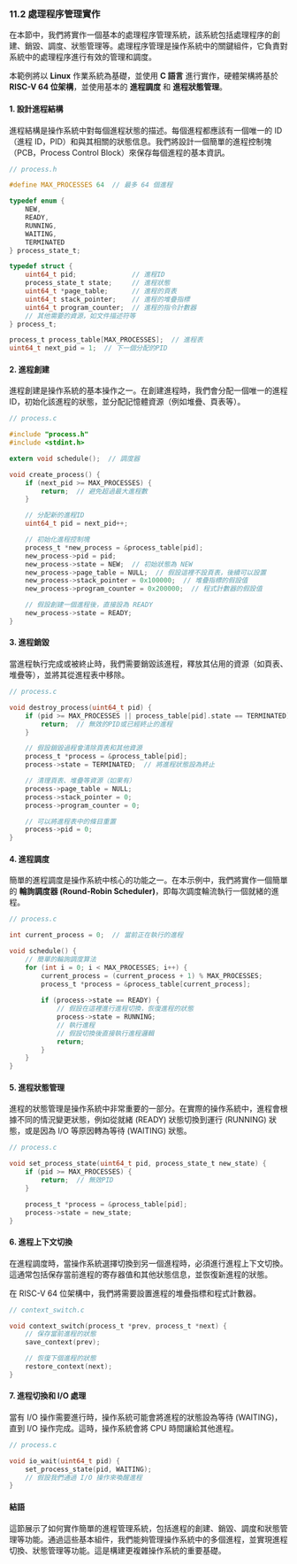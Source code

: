 ### 11.2 處理程序管理實作

在本節中，我們將實作一個基本的處理程序管理系統，該系統包括處理程序的創建、銷毀、調度、狀態管理等。處理程序管理是操作系統中的關鍵組件，它負責對系統中的處理程序進行有效的管理和調度。

本範例將以 **Linux** 作業系統為基礎，並使用 **C 語言** 進行實作，硬體架構將基於 **RISC-V 64 位架構**，並使用基本的 **進程調度** 和 **進程狀態管理**。

#### 1. 設計進程結構

進程結構是操作系統中對每個進程狀態的描述。每個進程都應該有一個唯一的 ID（進程 ID，PID）和與其相關的狀態信息。我們將設計一個簡單的進程控制塊（PCB，Process Control Block）來保存每個進程的基本資訊。

```c
// process.h

#define MAX_PROCESSES 64  // 最多 64 個進程

typedef enum {
    NEW,
    READY,
    RUNNING,
    WAITING,
    TERMINATED
} process_state_t;

typedef struct {
    uint64_t pid;              // 進程ID
    process_state_t state;     // 進程狀態
    uint64_t *page_table;      // 進程的頁表
    uint64_t stack_pointer;    // 進程的堆疊指標
    uint64_t program_counter;  // 進程的指令計數器
    // 其他需要的資源，如文件描述符等
} process_t;

process_t process_table[MAX_PROCESSES];  // 進程表
uint64_t next_pid = 1;  // 下一個分配的PID
```

#### 2. 進程創建

進程創建是操作系統的基本操作之一。在創建進程時，我們會分配一個唯一的進程 ID，初始化該進程的狀態，並分配記憶體資源（例如堆疊、頁表等）。

```c
// process.c

#include "process.h"
#include <stdint.h>

extern void schedule();  // 調度器

void create_process() {
    if (next_pid >= MAX_PROCESSES) {
        return;  // 避免超過最大進程數
    }

    // 分配新的進程ID
    uint64_t pid = next_pid++;

    // 初始化進程控制塊
    process_t *new_process = &process_table[pid];
    new_process->pid = pid;
    new_process->state = NEW;  // 初始狀態為 NEW
    new_process->page_table = NULL;  // 假設這裡不設頁表，後續可以設置
    new_process->stack_pointer = 0x100000;  // 堆疊指標的假設值
    new_process->program_counter = 0x200000;  // 程式計數器的假設值

    // 假設創建一個進程後，直接設為 READY
    new_process->state = READY;
}

```

#### 3. 進程銷毀

當進程執行完成或被終止時，我們需要銷毀該進程，釋放其佔用的資源（如頁表、堆疊等），並將其從進程表中移除。

```c
// process.c

void destroy_process(uint64_t pid) {
    if (pid >= MAX_PROCESSES || process_table[pid].state == TERMINATED) {
        return;  // 無效的PID或已經終止的進程
    }

    // 假設銷毀過程會清除頁表和其他資源
    process_t *process = &process_table[pid];
    process->state = TERMINATED;  // 將進程狀態設為終止

    // 清理頁表、堆疊等資源（如果有）
    process->page_table = NULL;
    process->stack_pointer = 0;
    process->program_counter = 0;

    // 可以將進程表中的條目重置
    process->pid = 0;
}
```

#### 4. 進程調度

簡單的進程調度是操作系統中核心的功能之一。在本示例中，我們將實作一個簡單的 **輪詢調度器 (Round-Robin Scheduler)**，即每次調度輪流執行一個就緒的進程。

```c
// process.c

int current_process = 0;  // 當前正在執行的進程

void schedule() {
    // 簡單的輪詢調度算法
    for (int i = 0; i < MAX_PROCESSES; i++) {
        current_process = (current_process + 1) % MAX_PROCESSES;
        process_t *process = &process_table[current_process];
        
        if (process->state == READY) {
            // 假設在這裡進行進程切換，恢復進程的狀態
            process->state = RUNNING;
            // 執行進程
            // 假設切換後直接執行進程邏輯
            return;
        }
    }
}
```

#### 5. 進程狀態管理

進程的狀態管理是操作系統中非常重要的一部分。在實際的操作系統中，進程會根據不同的情況變更狀態，例如從就緒 (READY) 狀態切換到運行 (RUNNING) 狀態，或是因為 I/O 等原因轉為等待 (WAITING) 狀態。

```c
// process.c

void set_process_state(uint64_t pid, process_state_t new_state) {
    if (pid >= MAX_PROCESSES) {
        return;  // 無效PID
    }

    process_t *process = &process_table[pid];
    process->state = new_state;
}
```

#### 6. 進程上下文切換

在進程調度時，當操作系統選擇切換到另一個進程時，必須進行進程上下文切換。這通常包括保存當前進程的寄存器值和其他狀態信息，並恢復新進程的狀態。

在 RISC-V 64 位架構中，我們將需要設置進程的堆疊指標和程式計數器。

```c
// context_switch.c

void context_switch(process_t *prev, process_t *next) {
    // 保存當前進程的狀態
    save_context(prev);

    // 恢復下個進程的狀態
    restore_context(next);
}
```

#### 7. 進程切換和 I/O 處理

當有 I/O 操作需要進行時，操作系統可能會將進程的狀態設為等待 (WAITING)，直到 I/O 操作完成。這時，操作系統會將 CPU 時間讓給其他進程。

```c
// process.c

void io_wait(uint64_t pid) {
    set_process_state(pid, WAITING);
    // 假設我們通過 I/O 操作來喚醒進程
}
```

#### 結語

這節展示了如何實作簡單的進程管理系統，包括進程的創建、銷毀、調度和狀態管理等功能。通過這些基本組件，我們能夠管理操作系統中的多個進程，並實現進程切換、狀態管理等功能。這是構建更複雜操作系統的重要基礎。